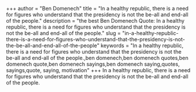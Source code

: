 +++
author = "Ben Domenech"
title = "In a healthy republic, there is a need for figures who understand that the presidency is not the be-all and end-all of the people."
description = "the best Ben Domenech Quote: In a healthy republic, there is a need for figures who understand that the presidency is not the be-all and end-all of the people."
slug = "in-a-healthy-republic-there-is-a-need-for-figures-who-understand-that-the-presidency-is-not-the-be-all-and-end-all-of-the-people"
keywords = "In a healthy republic, there is a need for figures who understand that the presidency is not the be-all and end-all of the people.,ben domenech,ben domenech quotes,ben domenech quote,ben domenech sayings,ben domenech saying,quotes, sayings,quote, saying, motivation"
+++
In a healthy republic, there is a need for figures who understand that the presidency is not the be-all and end-all of the people.
